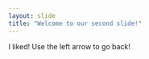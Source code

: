 ```yaml
---
layout: slide
title: "Welcome to our second slide!"
---
```

I liked!
Use the left arrow to go back!
